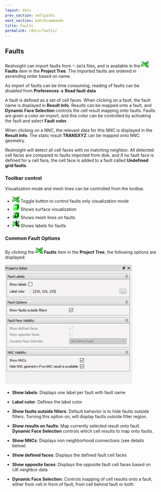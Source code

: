 ```yaml
---
layout: docs
prev_section: wellpaths
next_section: batchcommands
title: Faults
permalink: /docs/faults/
---
```


## Faults

ResInsight can import faults from `*.DATA` files, and is available in the ![](images/draw_style_faults_24x24.png) **Faults** item in the **Project Tree**. The imported faults are ordered in ascending order based on name.

As import of faults can be time consuming, reading of faults can be disabled from **Preferences -> Read fault data**

A fault is defined as a set of cell faces. When clicking on a fault, the fault name is displayed in **Result Info**. Results can be mapped onto a fault, and **Dynamic Face Selection** controls the cell result mapping onto faults. Faults are given a color on import, and this color can be controlled by activating the fault and select **Fault color**.

When clicking on a NNC,  the relevant data for this NNC is displayed in the **Result Info**. The static result **TRANSXYZ** can be mapped onto NNC geometry.  

ResInsight will detect all cell faces with no matching neighbor. All detected cell faces are compared to faults imported from disk, and if no fault face is defined for a cell face, the cell face is added to a fault called **Undefined grid faults**.

### Toolbar control
Visualization mode and mesh lines can be controlled from the toolbar.

- ![](images/draw_style_faults_24x24.png) Toggle button to control faults only visualization mode
- ![](images/draw_style_surface_24x24.png) Shows surface visualization
- ![](images/draw_style_surface_w_fault_mesh_24x24.png) Shows mesh lines on faults
- ![](images/draw_style_faults_label_24x24.png) Shows labels for faults  

### Common Fault Options
By clicking the ![](images/draw_style_faults_24x24.png) **Faults** item in the **Project Tree**, the following options are displayed: 

 ![](images/FaultProperties.png)
 

- **Show labels**: Displays one label per fault with fault name
- **Label color**: Defines the label color
 
- **Show faults outside filters**: Default behavior is to hide faults outside filters. Turning this option on, will display faults outside filter region. 
- **Show results on faults**: Map currently selected result onto fault. **Dynamic Face Selection** controls which cell results to map onto faults.
- **Show NNCs**: Displays non neighborhood connections (see details below)

- **Show defined faces**: Displays the defined fault cell faces
- **Show opposite faces**: Displays the opposite fault cell faces based on IJK neighbor data
- **Dynamic Face Selection**: Controls mapping of cell results onto a fault, either from cell in front of fault, from cell behind fault or both.


